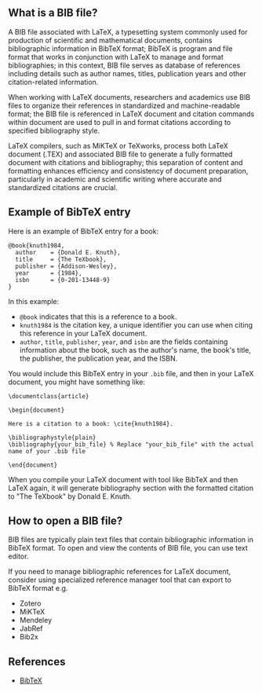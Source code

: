 ## What is a BIB file?

A BIB file associated with LaTeX, a typesetting system commonly used for production of scientific and mathematical documents, contains bibliographic information in BibTeX format; BibTeX is program and file format that works in conjunction with LaTeX to manage and format bibliographies; in this context, BIB file serves as database of references including details such as author names, titles, publication years and other citation-related information.

When working with LaTeX documents, researchers and academics use BIB files to organize their references in standardized and machine-readable format; the BIB file is referenced in LaTeX document and citation commands within document are used to pull in and format citations according to specified bibliography style.

LaTeX compilers, such as MiKTeX or TeXworks, process both LaTeX document (.TEX) and associated BIB file to generate a fully formatted document with citations and bibliography; this separation of content and formatting enhances efficiency and consistency of document preparation, particularly in academic and scientific writing where accurate and standardized citations are crucial.

## Example of BibTeX entry

Here is an example of BibTeX entry for a book:

```
@book{knuth1984,
  author    = {Donald E. Knuth},
  title     = {The TeXbook},
  publisher = {Addison-Wesley},
  year      = {1984},
  isbn      = {0-201-13448-9}
}
``` 

In this example:

-   `@book` indicates that this is a reference to a book.
-   `knuth1984` is the citation key, a unique identifier you can use when citing this reference in your LaTeX document.
-   `author`, `title`, `publisher`, `year`, and `isbn` are the fields containing information about the book, such as the author's name, the book's title, the publisher, the publication year, and the ISBN.

You would include this BibTeX entry in your `.bib` file, and then in your LaTeX document, you might have something like:

```
\documentclass{article}

\begin{document}

Here is a citation to a book: \cite{knuth1984}.

\bibliographystyle{plain}
\bibliography{your_bib_file} % Replace "your_bib_file" with the actual name of your .bib file

\end{document}
``` 

When you compile your LaTeX document with tool like BibTeX and then LaTeX again, it will generate bibliography section with the formatted citation to "The TeXbook" by Donald E. Knuth.

## How to open a BIB file?

BIB files are typically plain text files that contain bibliographic information in BibTeX format. To open and view the contents of BIB file, you can use text editor.

If you need to manage bibliographic references for LaTeX document, consider using specialized reference manager tool that can export to BibTeX format e.g. 

- Zotero
- MiKTeX
- Mendeley
- JabRef
- Bib2x

## References
- [BibTeX](https://en.wikipedia.org/wiki/BibTeX)

